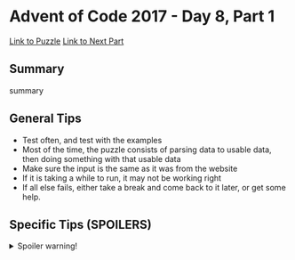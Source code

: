 # Advent of Code 2017 - Day 8, Part 1

[Link to Puzzle](https://adventofcode.com/2017/day/8)
[Link to Next Part](https://github.com/CodingAP/unofficial-aoc-syllabus/blob/main/years/2017/day8/part2.md)

## Summary
summary

## General Tips
- Test often, and test with the examples
- Most of the time, the puzzle consists of parsing data to usable data, then doing something with that usable data
- Make sure the input is the same as it was from the website
- If it is taking a while to run, it may not be working right
- If all else fails, either take a break and come back to it later, or get some help.

## Specific Tips (SPOILERS)
<details> <summary>Spoiler warning!</summary>

specific tips

</details>